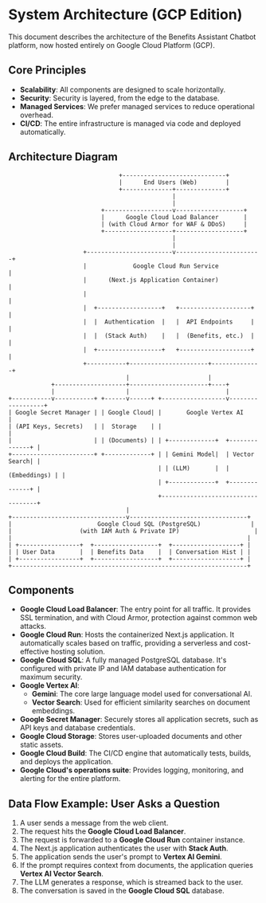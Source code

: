 # System Architecture (GCP Edition)

This document describes the architecture of the Benefits Assistant Chatbot platform, now hosted entirely on Google Cloud Platform (GCP).

## Core Principles

- **Scalability**: All components are designed to scale horizontally.
- **Security**: Security is layered, from the edge to the database.
- **Managed Services**: We prefer managed services to reduce operational overhead.
- **CI/CD**: The entire infrastructure is managed via code and deployed automatically.

## Architecture Diagram

```
                               +-----------------------------+
                               |      End Users (Web)        |
                               +--------------+--------------+
                                              |
                                              |
                          +-------------------v-------------------+
                          |      Google Cloud Load Balancer       |
                          | (with Cloud Armor for WAF & DDoS)     |
                          +-------------------+-------------------+
                                              |
                                              |
                     +------------------------v------------------------+
                     |             Google Cloud Run Service             |
                     |      (Next.js Application Container)            |
                     |                                                 |
                     |  +------------------+   +--------------------+  |
                     |  |  Authentication  |   |  API Endpoints     |  |
                     |  |  (Stack Auth)    |   |  (Benefits, etc.)  |  |
                     |  +------------------+   +--------------------+  |
                     +-----------+----------------------+--------------+
                                 |                      |
            +--------------------+----------------------+----+
            |                    |                           |
+-----------v-----------+ +------v------+ +------------------v------------------+
| Google Secret Manager | | Google Cloud| |       Google Vertex AI            |
| (API Keys, Secrets)   | |  Storage    | |                                   |
|                       | | (Documents) | | +-------------+  +--------------+ |
+-----------------------+ +-------------+ | | Gemini Model|  | Vector Search| |
                                          | | (LLM)       |  | (Embeddings) | |
                                          | +-------------+  +--------------+ |
                                          +-----------------------------------+
                                 |
+--------------------------------v---------------------------------+
|                        Google Cloud SQL (PostgreSQL)              |
|                   (with IAM Auth & Private IP)                     |
|                                                                  |
| +-----------------+  +------------------+  +-------------------+ |
| | User Data       |  | Benefits Data    |  | Conversation Hist | |
| +-----------------+  +------------------+  +-------------------+ |
+------------------------------------------------------------------+

```

## Components

- **Google Cloud Load Balancer**: The entry point for all traffic. It provides SSL termination, and with Cloud Armor, protection against common web attacks.
- **Google Cloud Run**: Hosts the containerized Next.js application. It automatically scales based on traffic, providing a serverless and cost-effective hosting solution.
- **Google Cloud SQL**: A fully managed PostgreSQL database. It's configured with private IP and IAM database authentication for maximum security.
- **Google Vertex AI**:
  - **Gemini**: The core large language model used for conversational AI.
  - **Vector Search**: Used for efficient similarity searches on document embeddings.
- **Google Secret Manager**: Securely stores all application secrets, such as API keys and database credentials.
- **Google Cloud Storage**: Stores user-uploaded documents and other static assets.
- **Google Cloud Build**: The CI/CD engine that automatically tests, builds, and deploys the application.
- **Google Cloud's operations suite**: Provides logging, monitoring, and alerting for the entire platform.

## Data Flow Example: User Asks a Question

1.  A user sends a message from the web client.
2.  The request hits the **Google Cloud Load Balancer**.
3.  The request is forwarded to a **Google Cloud Run** container instance.
4.  The Next.js application authenticates the user with **Stack Auth**.
5.  The application sends the user's prompt to **Vertex AI Gemini**.
6.  If the prompt requires context from documents, the application queries **Vertex AI Vector Search**.
7.  The LLM generates a response, which is streamed back to the user.
8.  The conversation is saved in the **Google Cloud SQL** database.
